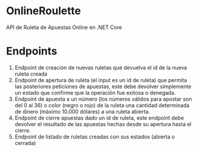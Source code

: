 # OnlineRoulette
API de Ruleta de Apuestas Online en .NET Core

# Endpoints
1. Endpoint de creación de nuevas ruletas que devuelva el id de la nueva ruleta creada
2. Endpoint de apertura de ruleta (el input es un id de ruleta) que permita las
posteriores peticiones de apuestas, este debe devolver simplemente un estado que
confirme que la operación fue exitosa o denegada.
3. Endpoint de apuesta a un número (los números válidos para apostar son del 0 al 36)
o color (negro o rojo) de la ruleta una cantidad determinada de dinero (máximo
10.000 dólares) a una ruleta abierta.
4. Endpoint de cierre apuestas dado un id de ruleta, este endpoint debe devolver el
resultado de las apuestas hechas desde su apertura hasta el cierre.
5. Endpoint de listado de ruletas creadas con sus estados (abierta o cerrada)
